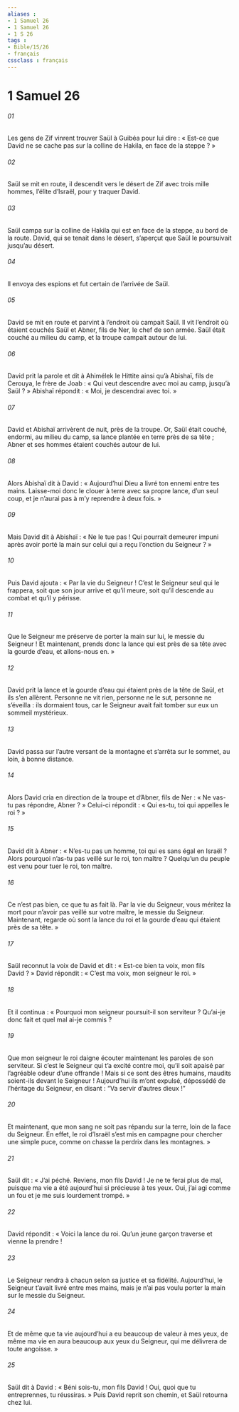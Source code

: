 ```yaml
---
aliases : 
- 1 Samuel 26
- 1 Samuel 26
- 1 S 26
tags : 
- Bible/1S/26
- français
cssclass : français
---
```


# 1 Samuel 26

###### 01
Les gens de Zif vinrent trouver Saül à Guibéa pour lui dire : « Est-ce que David ne se cache pas sur la colline de Hakila, en face de la steppe ? »
###### 02
Saül se mit en route, il descendit vers le désert de Zif avec trois mille hommes, l’élite d’Israël, pour y traquer David.
###### 03
Saül campa sur la colline de Hakila qui est en face de la steppe, au bord de la route. David, qui se tenait dans le désert, s’aperçut que Saül le poursuivait jusqu’au désert.
###### 04
Il envoya des espions et fut certain de l’arrivée de Saül.
###### 05
David se mit en route et parvint à l’endroit où campait Saül. Il vit l’endroit où étaient couchés Saül et Abner, fils de Ner, le chef de son armée. Saül était couché au milieu du camp, et la troupe campait autour de lui.
###### 06
David prit la parole et dit à Ahimélek le Hittite ainsi qu’à Abishaï, fils de Cerouya, le frère de Joab : « Qui veut descendre avec moi au camp, jusqu’à Saül ? » Abishaï répondit : « Moi, je descendrai avec toi. »
###### 07
David et Abishaï arrivèrent de nuit, près de la troupe. Or, Saül était couché, endormi, au milieu du camp, sa lance plantée en terre près de sa tête ; Abner et ses hommes étaient couchés autour de lui.
###### 08
Alors Abishaï dit à David : « Aujourd’hui Dieu a livré ton ennemi entre tes mains. Laisse-moi donc le clouer à terre avec sa propre lance, d’un seul coup, et je n’aurai pas à m’y reprendre à deux fois. »
###### 09
Mais David dit à Abishaï : « Ne le tue pas ! Qui pourrait demeurer impuni après avoir porté la main sur celui qui a reçu l’onction du Seigneur ? »
###### 10
Puis David ajouta : « Par la vie du Seigneur ! C’est le Seigneur seul qui le frappera, soit que son jour arrive et qu’il meure, soit qu’il descende au combat et qu’il y périsse.
###### 11
Que le Seigneur me préserve de porter la main sur lui, le messie du Seigneur ! Et maintenant, prends donc la lance qui est près de sa tête avec la gourde d’eau, et allons-nous en. »
###### 12
David prit la lance et la gourde d’eau qui étaient près de la tête de Saül, et ils s’en allèrent. Personne ne vit rien, personne ne le sut, personne ne s’éveilla : ils dormaient tous, car le Seigneur avait fait tomber sur eux un sommeil mystérieux.
###### 13
David passa sur l’autre versant de la montagne et s’arrêta sur le sommet, au loin, à bonne distance.
###### 14
Alors David cria en direction de la troupe et d’Abner, fils de Ner : « Ne vas-tu pas répondre, Abner ? » Celui-ci répondit : « Qui es-tu, toi qui appelles le roi ? »
###### 15
David dit à Abner : « N’es-tu pas un homme, toi qui es sans égal en Israël ? Alors pourquoi n’as-tu pas veillé sur le roi, ton maître ? Quelqu’un du peuple est venu pour tuer le roi, ton maître.
###### 16
Ce n’est pas bien, ce que tu as fait là. Par la vie du Seigneur, vous méritez la mort pour n’avoir pas veillé sur votre maître, le messie du Seigneur. Maintenant, regarde où sont la lance du roi et la gourde d’eau qui étaient près de sa tête. »
###### 17
Saül reconnut la voix de David et dit : « Est-ce bien ta voix, mon fils David ? » David répondit : « C’est ma voix, mon seigneur le roi. »
###### 18
Et il continua : « Pourquoi mon seigneur poursuit-il son serviteur ? Qu’ai-je donc fait et quel mal ai-je commis ?
###### 19
Que mon seigneur le roi daigne écouter maintenant les paroles de son serviteur. Si c’est le Seigneur qui t’a excité contre moi, qu’il soit apaisé par l’agréable odeur d’une offrande ! Mais si ce sont des êtres humains, maudits soient-ils devant le Seigneur ! Aujourd’hui ils m’ont expulsé, dépossédé de l’héritage du Seigneur, en disant : “Va servir d’autres dieux !”
###### 20
Et maintenant, que mon sang ne soit pas répandu sur la terre, loin de la face du Seigneur. En effet, le roi d’Israël s’est mis en campagne pour chercher une simple puce, comme on chasse la perdrix dans les montagnes. »
###### 21
Saül dit : « J’ai péché. Reviens, mon fils David ! Je ne te ferai plus de mal, puisque ma vie a été aujourd’hui si précieuse à tes yeux. Oui, j’ai agi comme un fou et je me suis lourdement trompé. »
###### 22
David répondit : « Voici la lance du roi. Qu’un jeune garçon traverse et vienne la prendre !
###### 23
Le Seigneur rendra à chacun selon sa justice et sa fidélité. Aujourd’hui, le Seigneur t’avait livré entre mes mains, mais je n’ai pas voulu porter la main sur le messie du Seigneur.
###### 24
Et de même que ta vie aujourd’hui a eu beaucoup de valeur à mes yeux, de même ma vie en aura beaucoup aux yeux du Seigneur, qui me délivrera de toute angoisse. »
###### 25
Saül dit à David : « Béni sois-tu, mon fils David ! Oui, quoi que tu entreprennes, tu réussiras. » Puis David reprit son chemin, et Saül retourna chez lui.
